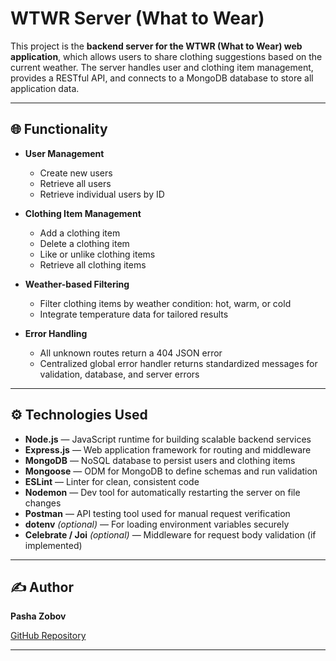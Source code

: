 # WTWR Server (What to Wear)

This project is the **backend server for the WTWR (What to Wear) web application**, which allows users to share clothing suggestions based on the current weather. The server handles user and clothing item management, provides a RESTful API, and connects to a MongoDB database to store all application data.

---

## 🌐 Functionality

- **User Management**
  - Create new users
  - Retrieve all users
  - Retrieve individual users by ID

- **Clothing Item Management**
  - Add a clothing item
  - Delete a clothing item
  - Like or unlike clothing items
  - Retrieve all clothing items

- **Weather-based Filtering**
  - Filter clothing items by weather condition: hot, warm, or cold
  - Integrate temperature data for tailored results

- **Error Handling**
  - All unknown routes return a 404 JSON error
  - Centralized global error handler returns standardized messages for validation, database, and server errors

---

## ⚙️ Technologies Used

- **Node.js** — JavaScript runtime for building scalable backend services
- **Express.js** — Web application framework for routing and middleware
- **MongoDB** — NoSQL database to persist users and clothing items
- **Mongoose** — ODM for MongoDB to define schemas and run validation
- **ESLint** — Linter for clean, consistent code
- **Nodemon** — Dev tool for automatically restarting the server on file changes
- **Postman** — API testing tool used for manual request verification
- **dotenv** *(optional)* — For loading environment variables securely
- **Celebrate / Joi** *(optional)* — Middleware for request body validation (if implemented)

---

## ✍️ Author

**Pasha Zobov**

[GitHub Repository](https://github.com/Pavkv/se_project_express)

---
